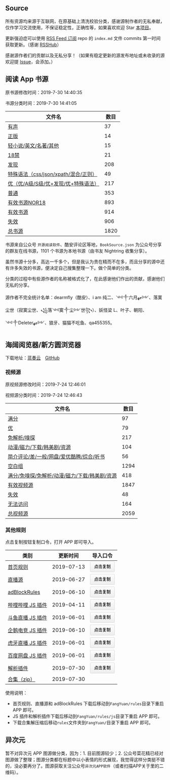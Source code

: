 ## Source

所有资源均来源于互联网，在原基础上清洗校验分类，感谢源制作者的无私奉献，仅作学习交流使用，不保证稳定性，正确性等，如果喜欢欢迎 Star [本项目](https://github.com/MoonBegonia/Source)。

更新强迫症可以使用 [RSS Feed 订阅](https://mb-rsshub.herokuapp.com/github/file/MoonBegonia/Source/master/docs/index.md) repo 的 `index.md` 文件 commits 第一时间获取更新。（感谢 [RSSHub](https://github.com/DIYgod/RSSHub)）

感谢源作者们的贡献以及无私分享！（如果有稳定更新的源发布地址或未收录的源欢迎提 [Issue](https://github.com/MoonBegonia/Source/issues)，会添加。）

## 阅读 App 书源

原书源修改时间：2019-7-30 14:40:35

书源分类时间：2019-7-30 14:41:05

| 文件名                                                           | 数目 |
| ---------------------------------------------------------------- | ---- |
| [有声](./yuedu/audio.json)                                       | 37   |
| [正版](./yuedu/genuine.json)                                     | 14   |
| [轻小说/英文/名著/其他](./yuedu/others.json)                     | 15   |
| [18禁](./yuedu/R18.json)                                         | 21   |
| [发现](./yuedu/discover.json)                                    | 208  |
| [特殊语法（css/json/xpath/混合/正则）](./yuedu/special.json)     | 49   |
| [优（优/A级/S级/优+发现/优+特殊语法）](./yuedu/highQuality.json) | 217  |
| [普通](./yuedu/general.json)                                     | 353  |
| [有效书源NOR18](./yuedu/fullNOR18.json)                          | 893  |
| [有效书源](./yuedu/full.json)                                    | 914  |
| [失效](./yuedu/invalid.json)                                     | 906  |
| [总书源](./yuedu/fullSourceIncludeInvalid.json)                  | 1820 |

书源来自公众号 `开源阅读软件`、酷安评论区等地，`BookSource.json` 为公众号分享的群友在线书源，1101 个书源为本地书源（由书友 Nightring 收集分享）。

虽然书源十分多，高达一千多个，但是我认为贵在精而不在多，而且分享的源中还有许多失效的书源，便决定自己搜集整理一下。做个简单的分类。

分类的过程中有些源作者的名称被格式化了，在此感谢他们作出的贡献，感谢他们无私的分享。

源作者不完全统计名单：dearmfly（酷安）、i am 纯二、༺༒六月ޓﻬ༻、落寞尘世（寂寞尘世、꧁落༺寞༒尘༻世꧂）、妖怪梁 L、叶子、朝阳、༺༒Deleterޓﻬ༻、狼牙、猫猫不吃鱼、qa455355。

## 海阔阅览器/新方圆浏览器

下载地址：[蓝奏云](https://www.lanzous.com/b201988)&emsp;[GitHub](./fangyuan/海阔阅览器_V6.19.0727.15_C776_619072715_jiagu_sign.zip)

### 视频源

原视频源修改时间：2019-7-24 12:46:01

视频源分类时间：2019-7-24 12:46:43

| 文件名                                                                   | 数目 |
| ------------------------------------------------------------------------ | ---- |
| [满分](./fangyuan/fullScore.json)                                        | 97   |
| [优](./fangyuan/highQuality.json)                                        | 79   |
| [免解析/嗅探](./fangyuan/notDetect.json)                                 | 217  |
| [动漫/磁力/下载/韩美剧/资源](./fangyuan/akmd.json)                       | 104  |
| [简介评论/差/一般/网盘/爱优酷腾/综合/听书](./fangyuan/others.json)       | 56   |
| [空白组](./fangyuan/emptyGroup.json)                                     | 1294 |
| [满分/免嗅探/免解析/动漫/磁力/下载/韩美剧/资源](./fangyuan/general.json) | 418  |
| [有效视频源](./fangyuan/full.json)                                       | 1847 |
| [失效](./fangyuan/invalid.json)                                          | 48   |
| [无法访问](./fangyuan/inaccessible.json)                                 | 164  |
| [总视频源](./fangyuan/videoSource/videoRule.json)                        | 2059 |

### 其他规则

点击复制按钮复制口令，打开 APP 即可导入。

<table>
  <thead>
    <tr>
      <th>类别</th>
      <th>更新时间</th>
      <th>导入口令</th>
    </tr>
  </thead>
  <tbody>
    <tr>
      <td><a href="/Source/fangyuan/rules/home.json">首页规则</a></td>
      <td>2019-07-13</td>
      <td><button class="copy-btn" data-clipboard-text="方圆影视￥home_url￥https://moonbegonia.github.io/Source/fangyuan/rules/home.json">点击复制</button></td>
    </tr>
    <tr>
      <td><a href="/Source/fangyuan/rules/tvLive.json">直播源</a></td>
      <td>2019-06-27</td>
      <td><button class="copy-btn" data-clipboard-text="方圆影视￥tvLive_url￥https://moonbegonia.github.io/Source/fangyuan/rules/tvLive.json">点击复制</button></td>
    </tr>
    <tr>
      <td><a href="/Source/fangyuan/rules/adBlockRule.txt">adBlockRules</a></td>
      <td>2019-06-10</td>
      <td><button class="copy-btn" data-clipboard-text="方圆影视￥ad_url￥https://moonbegonia.github.io/Source/fangyuan/rules/adBlockRule.txt">点击复制</button></td>
    </tr>
    <tr>
      <td><a href="/Source/fangyuan/rules/js/m.bilibili.com.js">哔哩哔哩 JS 插件</a></td>
      <td>2019-04-11</td>
      <td><button class="copy-btn" data-clipboard-text="方圆影视￥js_url￥m.bilibili.com@https://moonbegonia.github.io/Source/fangyuan/rules/js/m.bilibili.com.js">点击复制</button></td>
    </tr>
    <tr>
      <td><a href="/Source/fangyuan/rules/js/m.douyu.com.js">斗鱼直播 JS 插件</a></td>
      <td>2019-06-01</td>
      <td><button class="copy-btn" data-clipboard-text="方圆影视￥js_url￥m.douyu.com@https://moonbegonia.github.io/Source/fangyuan/rules/js/m.douyu.com.js">点击复制</button></td>
    </tr>
    <tr>
      <td><a href="/Source/fangyuan/rules/js/m.egame.qq.com.js">企鹅电竞 JS 插件</a></td>
      <td>2019-06-10</td>
      <td><button class="copy-btn" data-clipboard-text="方圆影视￥js_url￥m.egame.qq.com@https://moonbegonia.github.io/Source/fangyuan/rules/js/m.egame.qq.com.js">点击复制</button></td>
    </tr>
    <tr>
      <td><a href="/Source/fangyuan/rules/js/m.huya.com.js">虎牙直播 JS 插件</a></td>
      <td>2019-06-01</td>
      <td><button class="copy-btn" data-clipboard-text="方圆影视￥js_url￥m.huya.com@https://moonbegonia.github.io/Source/fangyuan/rules/js/m.huya.com.js">点击复制</button></td>
    </tr>
    <tr>
      <td><a href="/Source/fangyuan/rules/js/pan.baidu.com.js">百度网盘 JS 插件</a></td>
      <td>2019-06-01</td>
      <td><button class="copy-btn" data-clipboard-text="方圆影视￥js_url￥pan.baidu.com@https://moonbegonia.github.io/Source/fangyuan/rules/js/pan.baidu.com.js">点击复制</button></td>
    </tr>
    <tr>
      <td><a href="/Source/fangyuan/rules/js/global.js">解析插件</a></td>
      <td>2019-07-30</td>
      <td><button class="copy-btn" data-clipboard-text="方圆影视￥js_url￥global@https://moonbegonia.github.io/Source/fangyuan/rules/js/global.js">点击复制</button></td>
    </tr>
    <tr>
      <td><a href="/Source/fangyuan/rules/rules.zip">合集（zip）</a></td>
      <td>2019-07-30</td>
    </tr>
  </tbody>
</table>

使用说明：

- 首页规则、直播源和 adBlockRules 下载后移动到`FangYuan/rules`目录下重启 APP 即可。
- JS 插件和解析插件下载后移动到`FangYuan/rules/js`目录下重启 APP 即可。
- 下载合集解压缩后移动`rules`文件夹到`FangYuan/`目录下重启 APP 即可。

## 异次元

暂不对异次元 APP 图源做分类，因为：1. 目前图源较少；2. 公众号菜花精已经对图源做了整理；图源分类都在标题中以小表情的形式展现，我觉得这样分类挺不错的，没必要再分了。图源获取关注公众号`异次元APP软件`（或者扫描APP关于里的二维码）。

<script>
  var clipboard = new ClipboardJS('.copy-btn');

  clipboard.on('success', function (e) {
    alert('复制成功，打开 APP 即可导入！')
  });

  clipboard.on('error', function (e) {
    alert('复制失败！')
  });
</script>

<script src="https://cdn.jsdelivr.net/npm/clipboard@2/dist/clipboard.min.js"></script>

<style>
.copy-btn {
    position: relative;
    display: inline-block;
    padding: 6px 12px;
    font-size: 13px;
    font-weight: 700;
    line-height: 20px;
    color: #333;
    white-space: nowrap;
    vertical-align: middle;
    cursor: pointer;
    background-color: #eee;
    background-image: linear-gradient(#fcfcfc,#eee);
    border: 1px solid #d5d5d5;
    border-radius: 3px;
    -webkit-user-select: none;
    -moz-user-select: none;
    -ms-user-select: none;
    user-select: none;
    -webkit-appearance: none;
}

.copy-btn:hover, .copy-btn:active {
    text-decoration: none;
    background-color: #ddd;
    background-image: linear-gradient(#eee,#ddd);
    border-color: #ccc;
}
</style>
